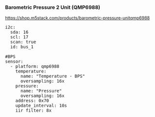 ### Barometric Pressure 2 Unit (QMP6988)

https://shop.m5stack.com/products/barometric-pressure-unitqmp6988

<pre>
i2c:
  sda: 16
  scl: 17
  scan: true
  id: bus_1

#BPS
sensor:
  - platform: qmp6988
    temperature:
      name: "Temperature - BPS"
      oversampling: 16x
    pressure:
      name: "Pressure"
      oversampling: 16x
    address: 0x70
    update_interval: 10s
    iir_filter: 8x
</pre>
